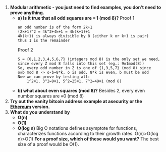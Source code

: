 1. **Modular arithmetic - you just need to find examples, you don't need to prove anything.**
	- **a) Is it true that all odd squares are ≡ 1 (mod 8)?**
		Proof 1
		```
		an odd number is of the form 2k+1
		(2k+1)^2 = 4k^2+4k+1 = 4k(k+1)+1
		4k(k+1) is always divisible by 8 (either k or k+1 is pair)
		thus 1 is the remainder
		```
		Proof 2
		```
		S = {0,1,2,3,4,5,6,7} (integers mod 8) is the only set we need, since every Z mod 8 falls into this set (eg.: 9≡1mod(8))
		So, every odd number in Z is one of {1,3,5,7} (mod 8) since
		o≡b mod 8 -> o-b=8*k, o is odd, 8*k is even, b must be odd
		Now we can prove by testing all:
			1^2≡1, 3^2=9≡1, 5^2=25≡1, 7^2=49≡1 (mod 8)
		```
	- **b) what about even squares (mod 8)?**
		Besides 2, every even number squares are ≡0 (mod 8)
2. **Try out the vanity bitcoin address example at asecurity or the [Ethereum](https://vanity-eth.tk/) version.** 
3. **What do you understand by** 
	- **O(n)**
	- **O(1)**
	- **O(log n)**
		Big O notations defines asymptote for functions, characterizes functions according to their growth rates. O(n)>O(log n)>O(1)
	**For a proof size, which of these would you want?**
		The best size of a proof would be O(1).